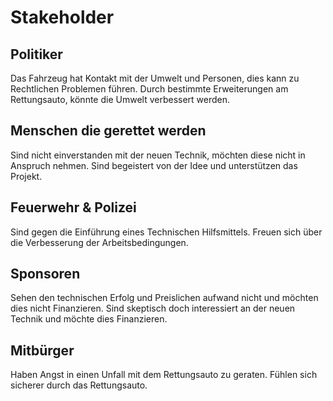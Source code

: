 # Stakeholder

## Politiker
Das Fahrzeug hat Kontakt mit der Umwelt und Personen, dies kann zu Rechtlichen Problemen führen.
Durch bestimmte Erweiterungen am Rettungsauto, könnte die Umwelt verbessert werden.

## Menschen die gerettet werden
Sind nicht einverstanden mit der neuen Technik, möchten diese nicht in Anspruch nehmen.
Sind begeistert von der Idee und unterstützen das Projekt.

## Feuerwehr & Polizei
Sind gegen die Einführung eines Technischen Hilfsmittels.
Freuen sich über die Verbesserung der Arbeitsbedingungen.

## Sponsoren
Sehen den technischen Erfolg und Preislichen aufwand nicht und möchten dies nicht Finanzieren.
Sind skeptisch doch interessiert an der neuen Technik und möchte dies Finanzieren.

## Mitbürger
Haben Angst in einen Unfall mit dem Rettungsauto zu geraten.
Fühlen sich sicherer durch das Rettungsauto.
